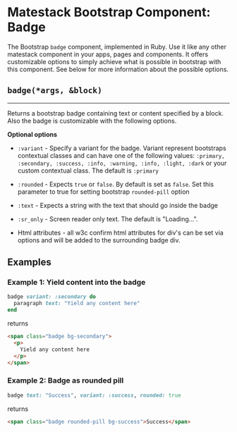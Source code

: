# Matestack Bootstrap Component: Badge

The Bootstrap `badge` component, implemented in Ruby. Use it like any other matestack component in your apps, pages and components. It offers customizable options to simply achieve what is possible in bootstrap with this component. See below for more information about the possible options.

## `badge(*args, &block)`
----

Returns a bootstrap badge containing text or content specified by a block. Also the badge is customizable with the following options. 

**Optional options**

* `:variant` - Specify a variant for the badge. Variant represent bootstraps contextual classes and can have one of the following values: `:primary, :secondary, :success, :info, :warning, :info, :light, :dark` or your custom contextual class. The default is `:primary`

* `:rounded` - Expects `true` or `false`. By default is set as `false`. Set this parameter to true for setting bootstrap `rounded-pill` option

* `:text` - Expects a string with the text that should go inside the badge

* `:sr_only` - Screen reader only text. The default is "Loading...".

* Html attributes - all w3c confirm html attributes for div's can be set via options and will be added to the surrounding badge div.

## Examples

### Example 1: Yield content into the badge

```ruby
badge variant: :secondary do
  paragraph text: "Yield any content here"
end
```

returns

```html
<span class="badge bg-secondary">
  <p>
    Yield any content here
  </p>
</span>
```

### Example 2: Badge as rounded pill

```ruby
badge text: "Success", variant: :success, rounded: true
```

returns

```html
<span class="badge rounded-pill bg-success">Success</span>
```